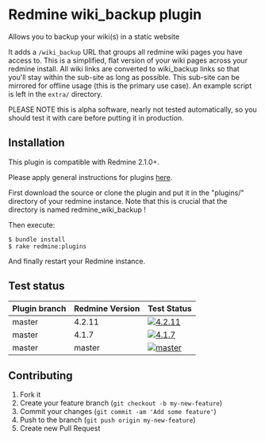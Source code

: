Redmine wiki_backup plugin
======================

Allows you to backup your wiki(s) in a static website

It adds a `/wiki_backup` URL that groups all redmine wiki pages you have access to. This is a simplified, flat version of your wiki
pages across your redmine install. All wiki links are converted to wiki_backup links so that you'll stay within the sub-site as long
as possible. This sub-site can be mirrored for offline usage (this is the primary use case). An example script is left in the
`extra/` directory.

PLEASE NOTE this is alpha software, nearly not tested automatically, so you should test it with care before putting it in production.

Installation
------------

This plugin is compatible with Redmine 2.1.0+.

Please apply general instructions for plugins [here](http://www.redmine.org/wiki/redmine/Plugins).

First download the source or clone the plugin and put it in the "plugins/" directory of your redmine instance. Note that this is crucial that the directory is named redmine_wiki_backup !

Then execute:

    $ bundle install
    $ rake redmine:plugins

And finally restart your Redmine instance.

Test status
-----------

|Plugin branch| Redmine Version   | Test Status      |
|-------------|-------------------|------------------|
|master       | 4.2.11            | [![4.2.11][1]][5]|  
|master       | 4.1.7             | [![4.1.7][2]][5] |
|master       | master            | [![master][4]][5]|

[1]: https://github.com/jbbarth/redmine_wiki_backup/actions/workflows/4_2_11.yml/badge.svg
[2]: https://github.com/jbbarth/redmine_wiki_backup/actions/workflows/4_1_7.yml/badge.svg
[4]: https://github.com/jbbarth/redmine_wiki_backup/actions/workflows/master.yml/badge.svg
[5]: https://github.com/jbbarth/redmine_wiki_backup/actions

Contributing
------------

1. Fork it
2. Create your feature branch (`git checkout -b my-new-feature`)
3. Commit your changes (`git commit -am 'Add some feature'`)
4. Push to the branch (`git push origin my-new-feature`)
5. Create new Pull Request
